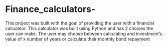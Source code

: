 # Finance_calculators-
This project was built with the goal of providing the user with a financial calculator. This calculator was built using Python and has 2 choices the user can make. The user may choose between calculating and investment’s value of x number of years or calculate their monthly bond repayment
